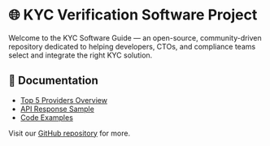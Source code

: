 # 🌐 KYC Verification Software Project

Welcome to the KYC Software Guide — an open-source, community-driven repository dedicated to helping developers, CTOs, and compliance teams select and integrate the right KYC solution.

## 📘 Documentation

- [Top 5 Providers Overview](./provider-comparison.md)
- [API Response Sample](../samples/api-response-example.json)
- [Code Examples](../samples/)

Visit our [GitHub repository](https://github.com/YOUR_USERNAME/kyc-verification-software) for more.
